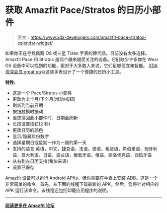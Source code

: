 # 获取 Amazfit Pace/Stratos 的日历小部件

> 原文：<https://www.xda-developers.com/amazfit-pace-stratos-calendar-widget/>

如果你正在寻找佩戴 OS 或三星 Tizen 手表的替代品，目前没有太多选择。Amazfit Pace 和 Stratos 是两个越来越受关注的设备。它们缺少许多你在 Wear OS 设备中可以找到的功能，但对于大多数人来说，它们足够便宜和智能。 [XDA 资深会员 great po](https://forum.xda-developers.com/member.php?u=3668555)为这些手表设计了一个便捷的日历小工具。

**特性:**

*   这是一个 Pace/Stratos 小部件
*   更改为上个月/下个月(滑动/按钮)
*   刷新到当前日期
*   按钮触摸时振动
*   当您换回此小部件时，日期会刷新
*   长按设置按钮(2 秒)
*   更改日历的颜色
*   显示/隐藏年份数字
*   选择星期日或星期一作为一周的第一天
*   支持的语言:英语，中文，捷克语，法语，德语，希腊语，希伯来语，匈牙利语，意大利语，日语，波兰语，葡萄牙语，俄语，斯洛伐克语，西班牙语
*   从右到左日历支持(希伯来语)
*   设置已保存

Amazfit 设备可以运行 Android APKs，但你需要在手表上安装 ADB。这是一个非常简单的命令。首先，从下面的线程下载最新的 APK。然后，您将针对相应的 APK 运行该命令。该线程还包括卸载应用程序的说明。

* * *

[**阅读更多在 Amazfit 论坛**](https://forum.xda-developers.com/smartwatch/amazfit/app-widget-calendar-pace-t3751889)